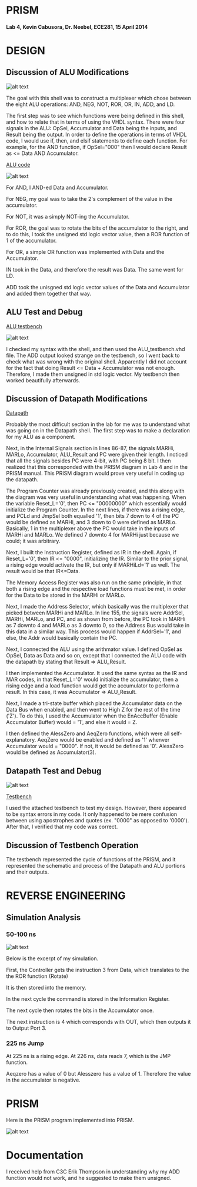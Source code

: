 PRISM
=====

#### Lab 4, Kevin Cabusora, Dr. Neebel, ECE281, 15 April 2014

# DESIGN

## Discussion of ALU Modifications

![alt text][Schematic.PNG]

[Schematic.PNG]:  https://github.com/KevinCabusora/PRISM/blob/master/Schematic.PNG?raw=true "Schematic.PNG"

The goal with this shell was to construct a multiplexer which chose between the eight ALU operations:  AND, NEG, NOT, ROR, OR, IN, ADD, and LD.

The first step was to see which functions were being defined in this shell, and how to relate that in terms of using the VHDL syntax.  There were four signals in the ALU:  OpSel, Accumulator and Data being the inputs, and Result being the output.  In order to define the operations in terms of VHDL code, I would use if, then, and elsif statements to define each function.  For example, for the AND function, if OpSel="000" then I would declare Result as <= Data AND Accumulator.

[ALU code](ALU_shell.vhd)

![alt text][ALU_signal_declarations.PNG]

[ALU_signal_declarations.PNG]:  https://github.com/KevinCabusora/PRISM/blob/master/ALU_signal_declarations.PNG?raw=true "ALU_signal_declarations.PNG"

For AND, I AND-ed Data and Accumulator.  

For NEG, my goal was to take the 2's complement of the value in the accumulator.

For NOT, it was a simply NOT-ing the Accumulator.

For ROR, the goal was to rotate the bits of the accumulator to the right, and to do this, I took the unsigned std logic vector value, then a ROR function of 1 of the accumulator.

For OR, a simple OR function was implemented with Data and the Accumulator.

IN took in the Data, and therefore the result was Data.  The same went for LD.

ADD took the unisgned std logic vector values of the Data and Accumulator and added them together that way.

## ALU Test and Debug

[ALU testbench](ALU_testbench.vhd)

![alt text][ALU_testbench.PNG]

[ALU_testbench.PNG]:  https://github.com/KevinCabusora/PRISM/blob/master/ALU_testbench.PNG?raw=true "ALU_testbench.PNG"

I checked my syntax with the shell, and then used the ALU_testbench.vhd file.  The ADD output looked strange on the testbench, so I went back to check what was wrong with the original shell.  Apparently I did not account for the fact that doing Result <= Data + Accumulator was not enough.  Therefore, I made them unsigned in std logic vector.  My testbench then worked beautifully afterwards.

## Discussion of Datapath Modifications

[Datapath](Datapath_shell.vhd)

Probably the most difficult section in the lab for me was to understand what was going on in the Datapath shell.  The first step was to make a declaration for my ALU as a component.

Next, in the Internal Signals section in lines 86-87, the signals MARHi, MARLo, Accumulator, ALU_Result and PC were given their length.  I noticed that all the signals besides PC were 4-bit, with PC being 8 bit.  I then realized that this corresponded with the PRISM diagram in Lab 4 and in the PRISM manual.  This PRISM diagram would prove very useful in coding up the datapath.

The Program Counter was already previously created, and this along with the diagram was very useful in understanding what was happening.  When the variable Reset_L='0', then PC <= "00000000" which essentially would initialize the Program Counter.  In the next lines, if there was a rising edge, and PCLd and JmpSel both equalled '1', then bits 7 down to 4 of the PC would be defined as MARHi, and 3 down to 0 were defined as MARLo.  Basically, 1 in the multiplexer above the PC would take in the inputs of MARHi and MARLo.  We defined 7 downto 4 for MARHi just because we could; it was arbitrary.

Next, I built the Instruction Register, defined as IR in the shell.  Again, if Reset_L='0', then IR <= "0000", initializing the IR.  Similar to the prior signal, a rising edge would activate the IR, but only if MARHiLd='1' as well.  The result would be that IR<=Data.

The Memory Access Register was also run on the same principle, in that both a rising edge and the respective load functions must be met, in order for the Data to be stored in the MARHi or MARLo.

Next, I made the Address Selector, which basically was the multiplexer that picked between MARHi and MARLo.  In line 155, the signals were AddrSel, MARHi, MARLo, and PC, and as shown from before, the PC took in MARHi as 7 downto 4 and MARLo as 3 downto 0, so the Address Bus would take in this data in a similar way.  This process would happen if AddrSel='1', and else, the Addr would basically contain the PC.

Next, I connected the ALU using the arithmator value.  I defined OpSel as OpSel, Data as Data and so on, except that I connected the ALU code with the datapath by stating that Result => ALU_Result.

I then implemented the Accumulator.  It used the same syntax as the IR and MAR codes, in that Reset_L='0' would initialize the accumulator, then a rising edge and a load function would get the accumulator to perform a result.  In this case, it was Accumulator => ALU_Result.

Next, I made a tri-state buffer which placed the Accumulator data on the Data Bus when enabled, and then went to High Z for the rest of the time ('Z').  To do this, I used the Accumulator when the EnAccBuffer (Enable Accumulator Buffer) would = '1', and else it would = Z.

I then defined the AlessZero and AeqZero functions, which were all self-explanatory.  AeqZero would be enabled and defined as '1' whenver Accumulator would = "0000".  If not, it would be defined as '0'.  AlessZero would be defined as Accumulator(3).

## Datapath Test and Debug

![alt text][Datapath_testbench.png]

[Datapath_testbench.png]:  https://github.com/KevinCabusora/PRISM/blob/master/Datapath_testbench.PNG?raw=true "Datapath_testbench.png"

[Testbench](Datapath_testbench.vhd)

I used the attached testbench to test my design.  However, there appeared to be syntax errors in my code.  It only happened to be mere confusion between using apostrophes and quotes (ex. "0000" as opposed to '0000').  After that, I verified that my code was correct.

## Discussion of Testbench Operation

The testbench represented the cycle of functions of the PRISM, and it represented the schematic and process of the Datapath and ALU portions and their outputs.

# REVERSE ENGINEERING

## Simulation Analysis

### 50-100 ns

![alt text][50-100ns.PNG]

[50-100ns.PNG]:  https://github.com/KevinCabusora/PRISM/blob/master/50-100ns.PNG?raw=true "50-100ns.PNG"

Below is the excerpt of my simulation.

First, the Controller gets the instruction 3 from Data, which translates to the 
the ROR function (Rotate)

It is then stored into the  memory.

In the next cycle the command is stored in the Information Register.

The next cycle then rotates the bits in the Accumulator once.

The next instruction is 4 which corresponds with OUT, which then outputs it to Output Port 3.

### 225 ns Jump

At 225 ns is a rising edge.  At 226 ns, data reads 7, which is the JMP function.

Aeqzero has a value of 0 but Alesszero has a value of 1.  Therefore the value in the accumulator is negative.

# PRISM

Here is the PRISM program implemented into PRISM.

![alt text][PRISM Implementation.PNG]

[PRISM Implementation.PNG]:  https://github.com/KevinCabusora/PRISM/blob/master/PRISM%20Implementation.PNG?raw=true "PRISM Implementation.PNG"

# Documentation

I received help from C3C Erik Thompson in understanding why my ADD function would not work, and he suggested to make them unsigned.  








